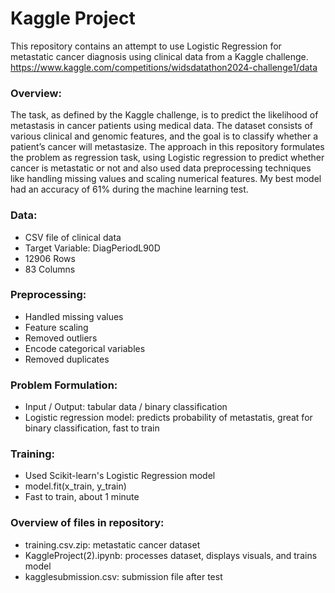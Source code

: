 # Kaggle Project


This repository contains an attempt to use Logistic Regression for metastatic cancer diagnosis using clinical data from a Kaggle challenge.
https://www.kaggle.com/competitions/widsdatathon2024-challenge1/data

### Overview:

The task, as defined by the Kaggle challenge, is to predict the likelihood of metastasis in cancer patients using medical data. The dataset consists of various clinical and genomic features, and the goal is to classify whether a patient’s cancer will metastasize. The approach in this repository formulates the problem as regression task, using Logistic regression to predict whether cancer is metastatic or not and also used data preprocessing techniques like handling missing values and scaling numerical features. My best model had an accuracy of 61% during the machine learning test.

### Data:

- CSV file of clinical data
- Target Variable: DiagPeriodL90D
- 12906 Rows
- 83 Columns

### Preprocessing:

- Handled missing values
- Feature scaling
- Removed outliers
- Encode categorical variables
- Removed duplicates

### Problem Formulation:

- Input / Output:
  tabular data / binary classification
- Logistic regression model: predicts probability of metastatis,
  great for binary classification, fast to train
  
### Training:

- Used Scikit-learn's Logistic Regression model
- model.fit(x_train, y_train)
- Fast to train, about 1 minute

### Overview of files in repository:

- training.csv.zip: metastatic cancer dataset
- KaggleProject(2).ipynb: processes dataset, displays visuals, and trains model
- kagglesubmission.csv: submission file after test



